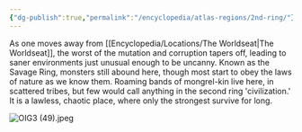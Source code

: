 ```yaml
---
{"dg-publish":true,"permalink":"/encyclopedia/atlas-regions/2nd-ring/"}
---
```


As one moves away from [[Encyclopedia/Locations/The Worldseat\|The Worldseat]], the worst of the mutation and corruption tapers off, leading to saner environments just unusual enough to be uncanny. Known as the Savage Ring, monsters still abound here, though most start to obey the laws of nature as we know them. Roaming bands of mongrel-kin live here, in scattered tribes, but few would call anything in the second ring 'civilization.' It is a lawless, chaotic place, where only the strongest survive for long.

![OIG3 (49).jpeg](/img/user/OIG3%20(49).jpeg)